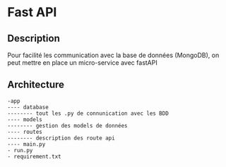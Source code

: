 # Fast API

## Description 
Pour facilité les communication avec la base de données (MongoDB), on peut mettre en place 
un micro-service avec fastAPI 

## Architecture
```
-app
---- database
-------- tout les .py de connunication avec les BDD
---- models
-------- gestion des models de données
---- routes
-------- description des route api
---- main.py 
- run.py
- requirement.txt
```
